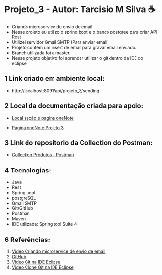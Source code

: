 # Projeto_3 - Autor: Tarcisio M Silva ☕
 * Criando microservice de envio de email
 * Nesse projeto eu utilizo o spring boot e o banco postgree para criar API Rest 
 * Utilizei  servidor Gmail SMTP (Para enviar email) 
 * Projeto contém um insert de email para gravar email enviado.
 * Branch utilizada foi a master.
 * Nesse projeto objetivo foi aprender utilizar o git dentro da IDE do eclipse.

## 1 Link criado em ambiente local: 
 - http://localhost:8091/api/projeto_3/sending

## 2 Local da documentação criada para apoio:
 - [Local seção e pagina oneNote](https://github.com/Tarcisioms23/TMS-Projeto-3/tree/master/projeto3/arquivos)

 - [Pagina oneNote Projeto 3](https://github.com/Tarcisioms23/TMS-Projeto-3/blob/master/projeto3/arquivos/Projeto%203%20-%20Spring%20enviar%20Email.one)

## 3 Link do repositorio da Collection do Postman:
 - [Collection Produtos - Postman](https://github.com/Tarcisioms23/TMS-Projeto-3/blob/master/projeto3/arquivos/Projeto_3.postman_collection.json)

## 4 Tecnologias:
 - Java 
 - Rest 
 - Spring boot 
 - postgreSQL
 - Gmail SMTP
 - Git/GitHub
 - Postman
 - Maven
 - IDE utilizada: Spring tool Suite 4

## 6 Referências:
  1. [Video Criando microservice de envio de email](https://www.youtube.com/watch?v=ZBleZzJf6ro)
  2. [GitHub](https://docs.github.com/pt/enterprise-server@2.20/github/importing-your-projects-to-github/adding-an-existing-project-to-github-using-the-command-line)
  3. [Video Git na IDE Eclipse](https://www.youtube.com/watch?v=bpBRFNKg8k4&list=PL8iIphQOyG-D2FP9wkg12AavzmVRWEcnJ)
  4. [Video Clone Git na IDE Eclipse](https://www.youtube.com/watch?v=bpBRFNKg8k4&list=PL8iIphQOyG-D2FP9wkg12AavzmVRWEcnJ)
